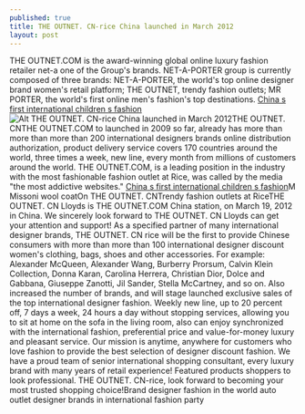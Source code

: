 ```yaml
---
published: true
title: THE OUTNET. CN-rice China launched in March 2012
layout: post
---
```

THE OUTNET.COM is the award-winning global online luxury fashion retailer net-a one of the Group\'s brands. NET-A-PORTER group is currently composed of three brands: NET-A-PORTER, the world\'s top online designer brand women\'s retail platform; THE OUTNET, trendy fashion outlets; MR PORTER, the world\'s first online men\'s fashion\'s top destinations. [China s first international children s fashion](http://www.faybag.com/2015/12/24/china-s-first-international-children-s-fashion-week/)![Alt THE OUTNET. CN-rice China launched in March 2012](https://c2.staticflickr.com/2/1531/24016072300_1644fc2655.jpg)THE OUTNET. CNTHE OUTNET.COM to launched in 2009 so far, already has more than more than more than 200 international designers brands online distribution authorization, product delivery service covers 170 countries around the world, three times a week, new line, every month from millions of customers around the world. THE OUTNET.COM, is a leading position in the industry with the most fashionable fashion outlet at Rice, was called by the media \"the most addictive websites.\" [China s first international children s fashion](http://www.faybag.com/2015/12/24/china-s-first-international-children-s-fashion-week/)M Missoni wool coatOn THE OUTNET. CNTrendy fashion outlets at RiceTHE OUTNET. CN Lloyds is THE OUTNET.COM China station, on March 19, 2012 in China. We sincerely look forward to THE OUTNET. CN Lloyds can get your attention and support! As a specified partner of many international designer brands, THE OUTNET. CN rice will be the first to provide Chinese consumers with more than more than 100 international designer discount women\'s clothing, bags, shoes and other accessories. For example: Alexander McQueen, Alexander Wang, Burberry Prorsum, Calvin Klein Collection, Donna Karan, Carolina Herrera, Christian Dior, Dolce and Gabbana, Giuseppe Zanotti, Jil Sander, Stella McCartney, and so on. Also increased the number of brands, and will stage launched exclusive sales of the top international designer fashion. Weekly new line, up to 20 percent off, 7 days a week, 24 hours a day without stopping services, allowing you to sit at home on the sofa in the living room, also can enjoy synchronized with the international fashion, preferential price and value-for-money luxury and pleasant service. Our mission is anytime, anywhere for customers who love fashion to provide the best selection of designer discount fashion. We have a proud team of senior international shopping consultant, every luxury brand with many years of retail experience! Featured products shoppers to look professional. THE OUTNET. CN-rice, look forward to becoming your most trusted shopping choice!Brand designer fashion in the world auto outlet designer brands in international fashion party
